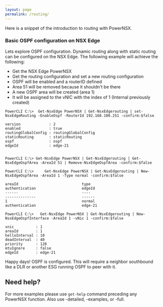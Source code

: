 ```yaml
---
layout: page
permalink: /routing/
---
```


Here is a snippet of the introduction to routing with PowerNSX.

### Basic OSPF configuration on NSX Edge

Lets explore OSPF configuration. Dynamic routing along with static routing can be configured on the NSX Edge. The following example will achieve the following:

* Get the NSX Edge PowerNSX
* Get the routing configuration and set a new routing configuration
* OSPF will be enabled and a routerID defined
* Area 51 will be removed because it shouldn't be there
* A new OSPF area will be created (area 1)
* It will be assigned to the vNIC with the index of 1 (Internal previously created)

```
PowerCLI C:\>  Get-NsxEdge PowerNSX | Get-NsxEdgerouting | set-NsxEdgeRouting -EnableOspf -RouterId 192.168.100.251 -confirm:$false

version             : 2
enabled             : true
routingGlobalConfig : routingGlobalConfig
staticRouting       : staticRouting
ospf                : ospf
edgeId              : edge-21


PowerCLI C:\> Get-NsxEdge PowerNSX | Get-NsxEdgerouting | Get-NsxEdgeOspfArea -AreaId 51 | Remove-NsxEdgeOspfArea -confirm:$false

PowerCLI C:\>     Get-NsxEdge PowerNSX | Get-NsxEdgerouting | New-NsxEdgeOspfArea -AreaId 1 -Type normal -confirm:$false

areaId                             type                               authentication                     edgeId
------                             ----                               --------------                     ------
1                                  normal                             authentication                     edge-21

PowerCLI C:\>   Get-NsxEdge PowerNSX | Get-NsxEdgerouting | New-NsxEdgeOspfInterface -AreaId 1 -vNic 1 -confirm:$false

vnic          : 1
areaId        : 1
helloInterval : 10
deadInterval  : 40
priority      : 128
mtuIgnore     : false
edgeId        : edge-21
```

Happy days! OSPF is configured. This will require a neighbor southbound like a DLR or another ESG running OSPF to peer with it.


## Need help?

For more examples please use `get-help` command preceding any PowerNSX function. Also use -detailed, -examples, or -full.
